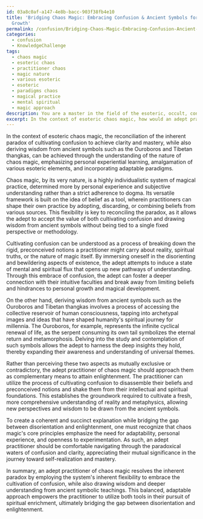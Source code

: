 ```yaml
---
id: 03a8c0af-a147-4e8b-bacc-903f38fb4e10
title: 'Bridging Chaos Magic: Embracing Confusion & Ancient Symbols for Spiritual
  Growth'
permalink: /confusion/Bridging-Chaos-Magic-Embracing-Confusion-Ancient-Symbols-for-Spiritual-Growth/
categories:
  - confusion
  - KnowledgeChallenge
tags:
  - chaos magic
  - esoteric chaos
  - practitioner chaos
  - magic nature
  - various esoteric
  - esoteric
  - paradigms chaos
  - magical practice
  - mental spiritual
  - magic approach
description: You are a master in the field of the esoteric, occult, confusion and Education. You are a writer of tests, challenges, books and deep knowledge on confusion for initiates and students to gain deep insights and understanding from. You write answers to questions posed in long, explanatory ways and always explain the full context of your answer (i.e., related concepts, formulas, examples, or history), as well as the step-by-step thinking process you take to answer the challenges. Be rigorous and thorough, and summarize the key themes, ideas, and conclusions at the end.
excerpt: In the context of esoteric chaos magic, how would an adept practitioner reconcile the inherent paradox of simultaneously cultivating the concept of confusion to achieve clarity and mastery, whilst also deriving wisdom from ancient symbols such as the Ouroboros and Tibetan thangkas that hold profound, interconnected meanings; ultimately providing a coherent and succinct explanation that bridges the gap between disorientation and enlightenment?
---
```

In the context of esoteric chaos magic, the reconciliation of the inherent paradox of cultivating confusion to achieve clarity and mastery, while also deriving wisdom from ancient symbols such as the Ouroboros and Tibetan thangkas, can be achieved through the understanding of the nature of chaos magic, emphasizing personal experiential learning, amalgamation of various esoteric elements, and incorporating adaptable paradigms.

Chaos magic, by its very nature, is a highly individualistic system of magical practice, determined more by personal experience and subjective understanding rather than a strict adherence to dogma. Its versatile framework is built on the idea of belief as a tool, wherein practitioners can shape their own practice by adopting, discarding, or combining beliefs from various sources. This flexibility is key to reconciling the paradox, as it allows the adept to accept the value of both cultivating confusion and drawing wisdom from ancient symbols without being tied to a single fixed perspective or methodology.

Cultivating confusion can be understood as a process of breaking down the rigid, preconceived notions a practitioner might carry about reality, spiritual truths, or the nature of magic itself. By immersing oneself in the disorienting and bewildering aspects of existence, the adept attempts to induce a state of mental and spiritual flux that opens up new pathways of understanding. Through this embrace of confusion, the adept can foster a deeper connection with their intuitive faculties and break away from limiting beliefs and hindrances to personal growth and magical development.

On the other hand, deriving wisdom from ancient symbols such as the Ouroboros and Tibetan thangkas involves a process of accessing the collective reservoir of human consciousness, tapping into archetypal images and ideas that have shaped humanity's spiritual journey for millennia. The Ouroboros, for example, represents the infinite cyclical renewal of life, as the serpent consuming its own tail symbolizes the eternal return and metamorphosis. Delving into the study and contemplation of such symbols allows the adept to harness the deep insights they hold, thereby expanding their awareness and understanding of universal themes.

Rather than perceiving these two aspects as mutually exclusive or contradictory, the adept practitioner of chaos magic should approach them as complementary means to attain enlightenment. The practitioner can utilize the process of cultivating confusion to disassemble their beliefs and preconceived notions and shake them from their intellectual and spiritual foundations. This establishes the groundwork required to cultivate a fresh, more comprehensive understanding of reality and metaphysics, allowing new perspectives and wisdom to be drawn from the ancient symbols.

To create a coherent and succinct explanation while bridging the gap between disorientation and enlightenment, one must recognize that chaos magic's core principles emphasize the need for adaptability, personal experience, and openness to experimentation. As such, an adept practitioner should be comfortable navigating through the paradoxical waters of confusion and clarity, appreciating their mutual significance in the journey toward self-realization and mastery.

In summary, an adept practitioner of chaos magic resolves the inherent paradox by employing the system's inherent flexibility to embrace the cultivation of confusion, while also drawing wisdom and deeper understanding from ancient symbolic teachings. This balanced, adaptable approach empowers the practitioner to utilize both tools in their pursuit of spiritual enrichment, ultimately bridging the gap between disorientation and enlightenment.
